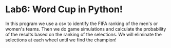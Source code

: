 # Lab6: Word Cup in Python!

In this program we use a csv to identify the FIFA ranking of the men's or women's teams.
Then we do game simulations and calculate the probability of the results based on the ranking of the selections.
We will eliminate the selections at each wheel until we find the champion!
